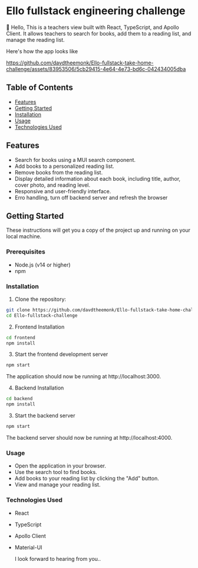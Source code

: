 # Ello fullstack engineering challenge

👋 Hello, This is a teachers view built with React, TypeScript, and Apollo Client. It allows teachers to search for books, add them to a reading list, and manage the reading list.

Here's how the app looks like

https://github.com/davdtheemonk/Ello-fullstack-take-home-challenge/assets/83953506/5cb29415-4e64-4e73-bd6c-042434005dba


## Table of Contents

- [Features](#features)
- [Getting Started](#getting-started)
- [Installation](#installation)
- [Usage](#usage)
- [Technologies Used](#technologies-used)

## Features

- Search for books using a MUI search component.
- Add books to a personalized reading list.
- Remove books from the reading list.
- Display detailed information about each book, including title, author, cover photo, and reading level.
- Responsive and user-friendly interface.
- Erro handling, turn off backend server and refresh the browser

## Getting Started

These instructions will get you a copy of the project up and running on your local machine.

### Prerequisites

- Node.js (v14 or higher)
- npm

### Installation

1. Clone the repository:

```bash
git clone https://github.com/davdtheemonk/Ello-fullstack-take-home-challenge.git
cd Ello-fullstack-challenge
```

2. Frontend Installation

```bash
cd frontend
npm install
```

3. Start the frontend development server

```bash
npm start
```

The application should now be running at http://localhost:3000.

4. Backend Installation

```bash
cd backend
npm install
```

3. Start the backend server

```bash
npm start
```

The backend server should now be running at http://localhost:4000.

### Usage

- Open the application in your browser.
- Use the search tool to find books.
- Add books to your reading list by clicking the "Add" button.
- View and manage your reading list.

### Technologies Used

- React
- TypeScript
- Apollo Client
- Material-UI

  I look forward to hearing from you..
